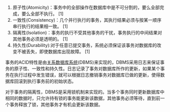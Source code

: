 1. 原子性(Atomicity)：事务中的全部操作在数据库中是不可分割的，要么全部完成，要么全部不执行。 [1] 
2. 一致性(Consistency)：几个并行执行的事务，其执行结果必须与按某一顺序 串行执行的结果相一致。 [1] 
3. 隔离性(Isolation)：事务的执行不受其他事务的干扰，事务执行的中间结果对其他事务必须是透明的。 [1] 
4. 持久性(Durability):对于任意已提交事务，系统必须保证该事务对数据库的改变不被丢失，即使数据库出现故障。 [1] 

事务的ACID特性是由[关系数据库系统](https://baike.baidu.com/item/关系数据库系统/9797711)(DBMS)来实现的，DBMS采用日志来保证事务的原子性、一致性和持久性。日志记录了事务对数据库所作的更新，如果某个事务在执行过程中发生错误，就可以根据日志撤销事务对数据库已做的更新，使得数据库回滚到执行事务前的初始状态。

对于事务的隔离性，DBMS是采用锁机制来实现的。当多个事务同时更新数据库中相同的数据时，只允许持有锁的事务能更新该数据，其他事务必须等待，直到前一个事务释放了锁，其他事务才有机会更新该数据。